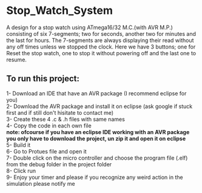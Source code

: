 # Stop_Watch_System

A design for a stop watch using ATmega16/32 M.C.(with AVR M.P.) consisting of six 7-segments; two for seconds, another two for minutes and the last for hours. The 7-segments are always displaying their read without any off times unless we stopped the clock. Here we have 3 buttons; one for Reset the stop watch, one to stop it without powering off and the last one to resume. 


## To run this project: ##
1- Download an IDE that have an AVR package (I recommend eclipse for you)<br />
2- Download the AVR package and install it on eclipse (ask google if stuck first and if still don't hisitate to contact me)<br />
3- Create these 4 .c & .h files with same names<br />
4- Copy the code in each own file<br />
**note: ofcourse if you have an eclipse IDE working with an AVR package you only have to download the project, un zip it and open it on eclipse**<br />
5- Build it<br />
6- Go to Protues file and open it<br />
7- Double click on the micro controller and choose the program file (.elf) from the debug folder in the project folder<br />
8- Click run<br />
9- Enjoy your timer and please if you recognize any weird action in the simulation please notify me<br />
